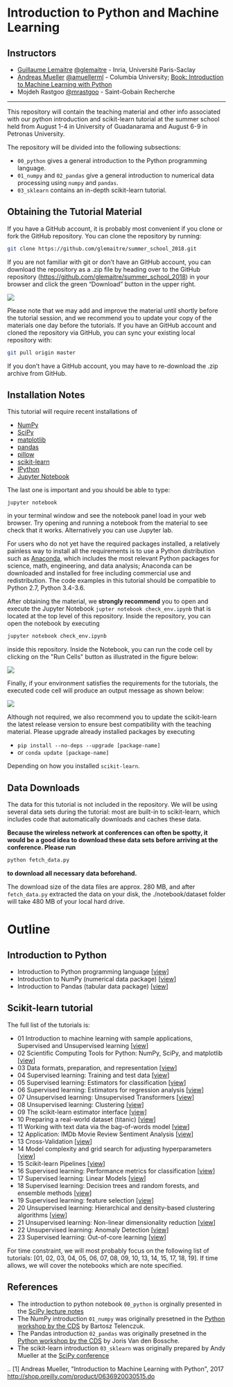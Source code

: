 Introduction to Python and Machine Learning
===========================================


Instructors
-----------

- [Guillaume Lemaitre](https://glemaitre.github.io/)  [@glemaitre](https://github.com/glemaitre) - Inria, Université Paris-Saclay
- [Andreas Mueller](http://amueller.github.io) [@amuellerml](https://twitter.com/amuellerml) - Columbia University; [Book: Introduction to Machine Learning with Python](http://shop.oreilly.com/product/0636920030515.do)
- Mojdeh Rastgoo [@mrastgoo](https://github.com/mrastgoo) - Saint-Gobain Recherche

---

This repository will contain the teaching material and other info associated
with our python introduction and scikit-learn tutorial at the summer school
held from August 1-4 in University of Guadanarama and August 6-9 in Petronas
University.

The repository will be divided into the following subsections:

* `00_python` gives a general introduction to the Python programming language.
* `01_numpy` and `02_pandas` give a general introduction to numerical data
  processing using `numpy` and `pandas`.
* `03_sklearn` contains an in-depth scikit-learn tutorial.


Obtaining the Tutorial Material
--------------------------------


If you have a GitHub account, it is probably most convenient if you clone or
fork the GitHub repository. You can clone the repository by running:

```bash
git clone https://github.com/glemaitre/summer_school_2018.git
```

If you are not familiar with git or don’t have an
GitHub account, you can download the repository as a .zip file by heading over
to the GitHub repository (https://github.com/glemaitre/summer_school_2018) in
your browser and click the green “Download” button in the upper right.

![](images/download-repo.png)

Please note that we may add and improve the material until shortly before the
tutorial session, and we recommend you to update your copy of the materials one
day before the tutorials. If you have an GitHub account and cloned the
repository via GitHub, you can sync your existing local repository with:

```bash
git pull origin master
```

If you don’t have a GitHub account, you may have to re-download the .zip
archive from GitHub.


Installation Notes
------------------

This tutorial will require recent installations of

- [NumPy](http://www.numpy.org)
- [SciPy](http://www.scipy.org)
- [matplotlib](http://matplotlib.org)
- [pandas](http://pandas.pydata.org)
- [pillow](https://python-pillow.org)
- [scikit-learn](http://scikit-learn.org/stable/)
- [IPython](http://ipython.readthedocs.org/en/stable/)
- [Jupyter Notebook](http://jupyter.org)


The last one is important and you should be able to type:

    jupyter notebook

in your terminal window and see the notebook panel load in your web browser.
Try opening and running a notebook from the material to see check that it works. Alternatively you can use Jupyter lab.

For users who do not yet have the required packages installed, a relatively
painless way to install all the requirements is to use a Python distribution
such as [Anaconda](https://www.anaconda.com/download/ "Anaconda"), which includes
the most relevant Python packages for science, math, engineering, and
data analysis; Anaconda can be downloaded and installed for free
including commercial use and redistribution.
The code examples in this tutorial should be compatible to Python 2.7,
Python 3.4-3.6.

After obtaining the material, we **strongly recommend** you to open and execute
the Jupyter Notebook `jupter notebook check_env.ipynb` that is located at the
top level of this repository. Inside the repository, you can open the notebook
by executing

```bash
jupyter notebook check_env.ipynb
```

inside this repository. Inside the Notebook, you can run the code cell by
clicking on the "Run Cells" button as illustrated in the figure below:

![](images/check_env-1.png)


Finally, if your environment satisfies the requirements for the tutorials, the
executed code cell will produce an output message as shown below:

![](images/check_env-2.png)

Although not required, we also recommend you to update the scikit-learn the latest release version to ensure best compatibility with the teaching material. Please upgrade already installed packages by executing

- `pip install --no-deps --upgrade [package-name]`  
- or `conda update [package-name]`

Depending on how you installed ``scikit-learn``.


Data Downloads
--------------

The data for this tutorial is not included in the repository.  We will be
using several data sets during the tutorial: most are built-in to
scikit-learn, which
includes code that automatically downloads and caches these
data.

**Because the wireless network
at conferences can often be spotty, it would be a good idea to download these
data sets before arriving at the conference.
Please run**
```bash
python fetch_data.py
```
**to download all necessary data beforehand.**

The download size of the data files are approx. 280 MB, and after `fetch_data.py`
extracted the data on your disk, the ./notebook/dataset folder will take 480 MB
of your local hard drive.


Outline
=======

Introduction to Python
----------------------

- Introduction to Python programming language [[view](00_python/0_python.ipynb)]
- Introduction to NumPy (numerical data package) [[view](01_numpy/notebook.ipynb)]
- Introduction to Pandas (tabular data package) [[view](02_pandas/notebook.ipynb)]

Scikit-learn tutorial
---------------------

The full list of the tutorials is:

- 01 Introduction to machine learning with sample applications, Supervised and Unsupervised learning [[view](03_sklearn/notebooks/01.Introduction_to_Machine_Learning.ipynb)]
- 02 Scientific Computing Tools for Python: NumPy, SciPy, and matplotlib [[view](03_sklearn/notebooks/02.Scientific_Computing_Tools_in_Python.ipynb)]
- 03 Data formats, preparation, and representation [[view](03_sklearn/notebooks/03.Data_Representation_for_Machine_Learning.ipynb)]
- 04 Supervised learning: Training and test data [[view](03_sklearn/notebooks/04.Training_and_Testing_Data.ipynb)]
- 05 Supervised learning: Estimators for classification [[view](03_sklearn/notebooks/05.Supervised_Learning-Classification.ipynb)]
- 06 Supervised learning: Estimators for regression analysis [[view](03_sklearn/notebooks/06.Supervised_Learning-Regression.ipynb)]
- 07 Unsupervised learning: Unsupervised Transformers [[view](03_sklearn/notebooks/07.Unsupervised_Learning-Transformations_and_Dimensionality_Reduction.ipynb)]
- 08 Unsupervised learning: Clustering [[view](03_sklearn/notebooks/08.Unsupervised_Learning-Clustering.ipynb)]
- 09 The scikit-learn estimator interface [[view](03_sklearn/notebooks/09.Review_of_Scikit-learn_API.ipynb)]
- 10 Preparing a real-world dataset (titanic) [[view](03_sklearn/notebooks/10.Case_Study-Titanic_Survival.ipynb)]
- 11 Working with text data via the bag-of-words model [[view](03_sklearn/notebooks/11.Text_Feature_Extraction.ipynb)]
- 12 Application: IMDb Movie Review Sentiment Analysis [[view](03_sklearn/notebooks/12.Case_Study-SMS_Spam_Detection.ipynb)]
- 13 Cross-Validation [[view](03_sklearn/notebooks/13.Cross_Validation.ipynb)]
- 14 Model complexity and grid search for adjusting hyperparameters [[view](03_sklearn/notebooks/14.Model_Complexity_and_GridSearchCV.ipynb)]
- 15 Scikit-learn Pipelines [[view](03_sklearn/notebooks/15.Pipelining_Estimators.ipynb)]
- 16 Supervised learning: Performance metrics for classification [[view](03_sklearn/notebooks/16.Performance_metrics_and_Model_Evaluation.ipynb)]
- 17 Supervised learning: Linear Models [[view](03_sklearn/notebooks/17.In_Depth-Linear_Models.ipynb)]
- 18 Supervised learning: Decision trees and random forests, and ensemble methods [[view](03_sklearn/notebooks/18.In_Depth-Trees_and_Forests.ipynb)]
- 19 Supervised learning: feature selection [[view](03_sklearn/notebooks/19.Feature_Selection.ipynb)]
- 20 Unsupervised learning: Hierarchical and density-based clustering algorithms [[view](03_sklearn/notebooks/20.Unsupervised_learning-Hierarchical_and_density-based_clustering_algorithms.ipynb)]
- 21 Unsupervised learning: Non-linear dimensionality reduction [[view](03_sklearn/notebooks/21.Unsupervised_learning-Non-linear_dimensionality_reduction.ipynb)]
- 22 Unsupervised learning: Anomaly Detection [[view](03_sklearn/notebooks/22.Unsupervised_learning-anomaly_detection.ipynb)]
- 23 Supervised learning: Out-of-core learning [[view](03_sklearn/notebooks/23.Out-of-core_Learning_Large_Scale_Text_Classification.ipynb)]

For time constraint, we will most probably focus on the following list of tutorials: [01, 02, 03, 04, 05, 06, 07, 08, 09, 10, 13, 14, 15, 17, 18, 19]. If time allows, we will cover the notebooks which are note specified.


References
----------

* The introduction to python notebook `00_python` is orginally presented in the [SciPy lecture notes](https://www.scipy-lectures.org/intro/language/python_language.html)
* The NumPy introduction `01_numpy` was originally presetned in the [Python workshop by the CDS](https://github.com/paris-saclay-cds/python-workshop/tree/master/Day_1_Scientific_Python) by Bartosz Telenczuk.
* The Pandas introduction `02_pandas` was originally presetned in the [Python workshop by the CDS](https://github.com/paris-saclay-cds/python-workshop/tree/master/Day_1_Scientific_Python) by Joris Van den Bossche.
* The scikit-learn introduction `03_sklearn` was originally prepared by Andy Mueller at the [SciPy conference](https://github.com/amueller/scipy-2018-sklearn)

.. [1] Andreas Mueller, "Introduction to Machine Learning with Python", 2017
   http://shop.oreilly.com/product/0636920030515.do
